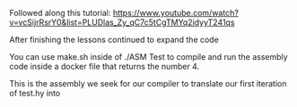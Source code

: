 Followed along this tutorial: https://www.youtube.com/watch?v=vcSijrRsrY0&list=PLUDlas_Zy_qC7c5tCgTMYq2idyyT241qs

After finishing the lessons continued to expand the code

You can use make.sh inside of ./ASM Test to compile and run 
the assembly code inside a docker file that returns the number 4.

This is the assembly we seek for our compiler to translate our first iteration
of test.hy into 